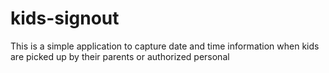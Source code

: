 # kids-signout
This is a simple application to capture date and time information when kids are picked up by their parents or authorized personal
